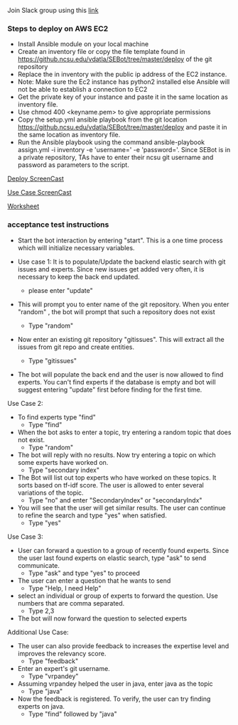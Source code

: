 Join Slack group using this [link](https://join.slack.com/t/bottest1993/shared_invite/enQtMjc5Nzg5NzgwMzU4LWM4YjUwMGMwYzEwYWVjMjgxYjg5MWI1ZjA1YTRiOGI1YjcyMjliZDAyNTU5ODVlYTFmOWVjZjYzZTJkZmJlNTg)

<h3> Steps to deploy on AWS EC2 </h3>

* Install Ansible module on your local machine
* Create an inventory file or copy the file template found in https://github.ncsu.edu/vdatla/SEBot/tree/master/deploy of the git repository
* Replace the <ip> in inventory with the public ip address of the EC2 instance.
* Note: Make sure the Ec2 instance has python2 installed else Ansible will not be able to establish a connection to EC2
* Get the private key of your instance and paste it in the same location as inventory file.
* Use chmod 400 <keyname.pem> to give appropriate permissions
* Copy the setup.yml ansible playbook from the git location https://github.ncsu.edu/vdatla/SEBot/tree/master/deploy and paste it in the same location as inventory file.
* Run the Ansible playbook using the command ansible-playbook assign.yml -i inventory -e 'username=<gitusernam>' -e 'password=<gitpassword>'. Since SEBot is in a private repository, TAs have to enter their ncsu git username and password as parameters to the script.

[Deploy ScreenCast](https://www.youtube.com/watch?v=L7linVqQbnE&feature=youtu.be)

[Use Case ScreenCast](https://www.youtube.com/watch?v=i5eZK391oW0&feature=youtu.be)

[Worksheet](https://github.ncsu.edu/vdatla/SEBot/blob/master/WORKSHEET.md)

<h3>acceptance test instructions</h3>

* Start the bot interaction by entering "start". This is a one time process which will initialize necessary variables.
* Use case 1: It is to populate/Update the backend elastic search with git issues and experts. Since new issues get added very often, it is necessary to keep the back end updated. 

  * please enter "update"
  
* This will prompt you to enter name of the git repository. When you enter "random" , the bot will prompt that such a repository does not exist

  * Type "random"
  
* Now enter an existing git repository "gitissues". This will extract all the issues from git repo and create entities.
  * Type "gitissues"
* The bot will populate the back end and the user is now allowed to find experts. You can't find experts if the database is empty and bot will suggest entering "update" first before finding for the first time.

Use Case 2:

* To find experts type "find"
  * Type "find"
* When the bot asks to enter a topic, try entering a random topic that does not exist.
  * Type "random"
* The bot will reply with no results. Now try entering a topic on which some experts have worked on.
  * Type "secondary index"
* The Bot will list out top experts who have worked on these topics. It sorts based on tf-idf score. The user is allowed to enter several variations of the topic.
  * Type "no" and enter "SecondaryIndex" or "secondaryIndx"
* You will see that the user will get similar results. The user can continue to refine the search and type "yes" when satisfied.
  * Type "yes"
  
Use Case 3:

* User can forward a question to a group of recently found experts. Since the user last found experts on elastic search, type "ask" to send communicate.
  * Type "ask" and type "yes" to proceed
* The user can enter a question that he wants to send
  * Type "Help, I need Help"
* select an individual or group of experts to forward the question. Use numbers that are comma separated.
  * Type 2,3
* The bot will now forward the question to selected experts

Additional Use Case:

* The user can also provide feedback to increases the expertise level and improves the relevancy score.
  * Type "feedback"
* Enter an expert's git username.
  * Type "vrpandey"
* Assuming vrpandey helped the user in java, enter java as the topic
  * Type "java"
* Now the feedback is registered. To verify, the user can try finding experts on java.
  * Type "find" followed by "java"
